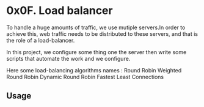 # 0x0F. Load balancer

To handle a huge amounts of traffic, we use mutiple servers.In order to achieve
this, web traffic needs to be distributed to these servers, and that is the
role of a load-balancer.

In this project, we configure some thing one the server then write some scripts
that automate the work and we configure.

Here some load-balancing algorithms names :
Round Robin
Weighted Round Robin
Dynamic Round Robin
Fastest
Least Connections

## Usage
